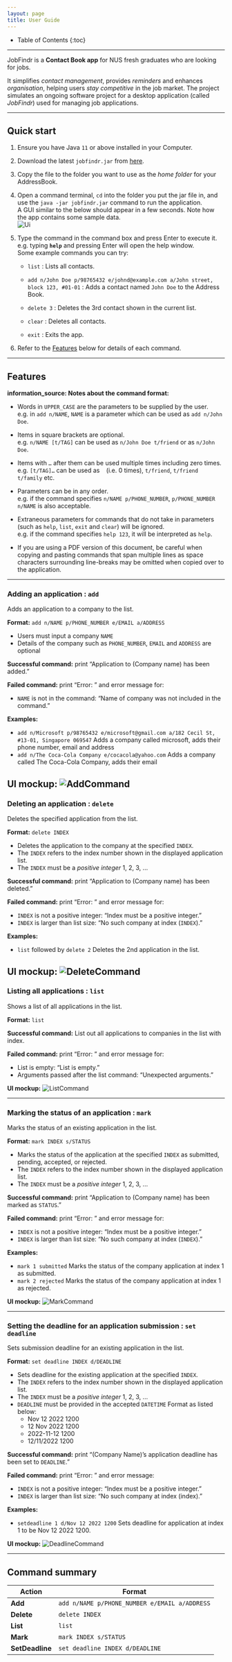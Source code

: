 ```yaml
---
layout: page
title: User Guide
---
```

* Table of Contents
  {:toc}

--------------------------------------------------------------------------------------------------------------------

JobFindr is a **Contact Book app** for NUS fresh graduates who are looking for jobs. 

It simplifies _contact management_, provides _reminders_ and enhances _organisation_, helping users _stay competitive_ in the job market.
The project simulates an ongoing software project for a desktop application (called _JobFindr_) used for managing job applications.

--------------------------------------------------------------------------------------------------------------------

## Quick start

1. Ensure you have Java `11` or above installed in your Computer.

2. Download the latest `jobfindr.jar` from [here](https://github.com/AY2324S1-CS2103T-W12-3/tp/releases).

3. Copy the file to the folder you want to use as the _home folder_ for your AddressBook.

4. Open a command terminal, `cd` into the folder you put the jar file in, and use the `java -jar jobfindr.jar` command to run the application.<br>
   A GUI similar to the below should appear in a few seconds. Note how the app contains some sample data.<br>
   ![Ui](images/Ui.png)

5. Type the command in the command box and press Enter to execute it. e.g. typing **`help`** and pressing Enter will open the help window.<br>
   Some example commands you can try:

   * `list` : Lists all contacts.

   * `add n/John Doe p/98765432 e/johnd@example.com a/John street, block 123, #01-01` : Adds a contact named `John Doe` to the Address Book.

   * `delete 3` : Deletes the 3rd contact shown in the current list.

   * `clear` : Deletes all contacts.

   * `exit` : Exits the app.

6. Refer to the [Features](#features) below for details of each command.

--------------------------------------------------------------------------------------------------------------------

## Features

<div markdown="block" class="alert alert-info">

**information_source: Notes about the command format:**<br>

* Words in `UPPER_CASE` are the parameters to be supplied by the user.<br>
  e.g. in `add n/NAME`, `NAME` is a parameter which can be used as `add n/John Doe`.

* Items in square brackets are optional.<br>
  e.g. `n/NAME [t/TAG]` can be used as `n/John Doe t/friend` or as `n/John Doe`.

* Items with `…`​ after them can be used multiple times including zero times.<br>
  e.g. `[t/TAG]…​` can be used as ` ` (i.e. 0 times), `t/friend`, `t/friend t/family` etc.

* Parameters can be in any order.<br>
  e.g. if the command specifies `n/NAME p/PHONE_NUMBER`, `p/PHONE_NUMBER n/NAME` is also acceptable.

* Extraneous parameters for commands that do not take in parameters (such as `help`, `list`, `exit` and `clear`) will be ignored.<br>
  e.g. if the command specifies `help 123`, it will be interpreted as `help`.

* If you are using a PDF version of this document, be careful when copying and pasting commands that span multiple lines as space characters surrounding line-breaks may be omitted when copied over to the application.
</div>

---

### Adding an application : `add`

Adds an application to a company to the list.

**Format:** `add n/NAME p/PHONE_NUMBER e/EMAIL a/ADDRESS​`

* Users must input a company `NAME`
* Details of the company such as `PHONE_NUMBER`, `EMAIL` and `ADDRESS` are optional

**Successful command:**
print “Application to (Company name) has been added.”

**Failed command:**
print “Error: ” and error message for:
* `NAME` is not in the command: “Name of company was not included in the command.”

**Examples:**
* `add n/Microsoft p/98765432 e/microsoft@gmail.com a/182 Cecil St, #13-01, Singapore 069547`
  Adds a company called microsoft, adds their phone number, email and address
* `add n/The Coca-Cola Company e/cocacola@yahoo.com`
  Adds a company called The Coca-Cola Company, adds their email

**UI mockup:**
![AddCommand](images/user-guide/AddCommand.png)
---

### Deleting an application : `delete`

Deletes the specified application from the list.

**Format:** `delete INDEX`

* Deletes the application to the company at the specified `INDEX`.
* The `INDEX` refers to the index number shown in the displayed application list.
* The `INDEX` must be a _positive integer_ 1, 2, 3, …​

**Successful command:**
print “Application to (Company name) has been deleted.”

**Failed command:**
print “Error: ” and error message for:
* `INDEX` is not a positive integer: “Index must be a positive integer.”
* `INDEX` is larger than list size: “No such company at index (`INDEX`).”

**Examples:**
* `list` followed by `delete 2`
  Deletes the 2nd application in the list.

**UI mockup:**
![DeleteCommand](images/user-guide/DeleteCommand.png)
---

### Listing all applications : `list`

Shows a list of all applications in the list.

**Format:** `list`

**Successful command:**
List out all applications to companies in the list with index.

**Failed command:**
print “Error: ” and error message for:
* List is empty: “List is empty.”
* Arguments passed after the list command: “Unexpected arguments.”

**UI mockup:**
![ListCommand](images/user-guide/ListCommand.png)

---

### Marking the status of an application : `mark`

Marks the status of an existing application in the list.

**Format:** `mark INDEX s/STATUS`

* Marks the status of the application at the specified `INDEX` as submitted, pending, accepted, or rejected.
* The `INDEX` refers to the index number shown in the displayed application list.
* The `INDEX` must be a _positive integer_ 1, 2, 3, …​

**Successful command:**
print “Application to (Company name) has been marked as `STATUS`.”

**Failed command:**
print “Error: ” and error message for:
* `INDEX` is not a positive integer: “Index must be a positive integer.”
* `INDEX` is larger than list size: “No such company at index (`INDEX`).”

**Examples:**
* `mark 1 submitted`
  Marks the status of the company application at index 1 as submitted.
* `mark 2 rejected`
  Marks the status of the company application at index 1 as rejected.

**UI mockup:**
![MarkCommand](images/user-guide/MarkCommand.png)

---

### Setting the deadline for an application submission : `set deadline`

Sets submission deadline for an existing application in the list.

**Format:** `set deadline INDEX d/DEADLINE`

* Sets deadline for the existing application at the specified `INDEX`.
* The `INDEX` refers to the index number shown in the displayed application list.
* The `INDEX` must be a _positive integer_ 1, 2, 3, …​
* `DEADLINE` must be provided in the accepted `DATETIME` Format as listed below:
  - Nov 12 2022 1200
  - 12 Nov 2022 1200 
  - 2022-11-12 1200
  - 12/11/2022 1200

**Successful command:**
print “(Company Name)’s application deadline has been set to `DEADLINE`.”

**Failed command:**
print “Error: ” and error message:
* `INDEX` is not a positive integer: “Index must be a positive integer.”
* `INDEX` is larger than list size: “No such company at index (index).”

**Examples:**
* `setdeadline 1 d/Nov 12 2022 1200`
  Sets deadline for application at index 1 to be Nov 12 2022 1200.

**UI mockup:**
  ![DeadlineCommand](images/user-guide/DeadlineCommand.png)

--------------------------------------------------------------------------------------------------------------------
## Command summary

| Action          | Format                                        |
|-----------------|-----------------------------------------------|
| **Add**         | `add n/NAME p/PHONE_NUMBER e/EMAIL a/ADDRESS` |
| **Delete**      | `delete INDEX`                                |
| **List**        | `list`                                        |
| **Mark**        | `mark INDEX s/STATUS`                         |
| **SetDeadline** | `set deadline INDEX d/DEADLINE`               |

